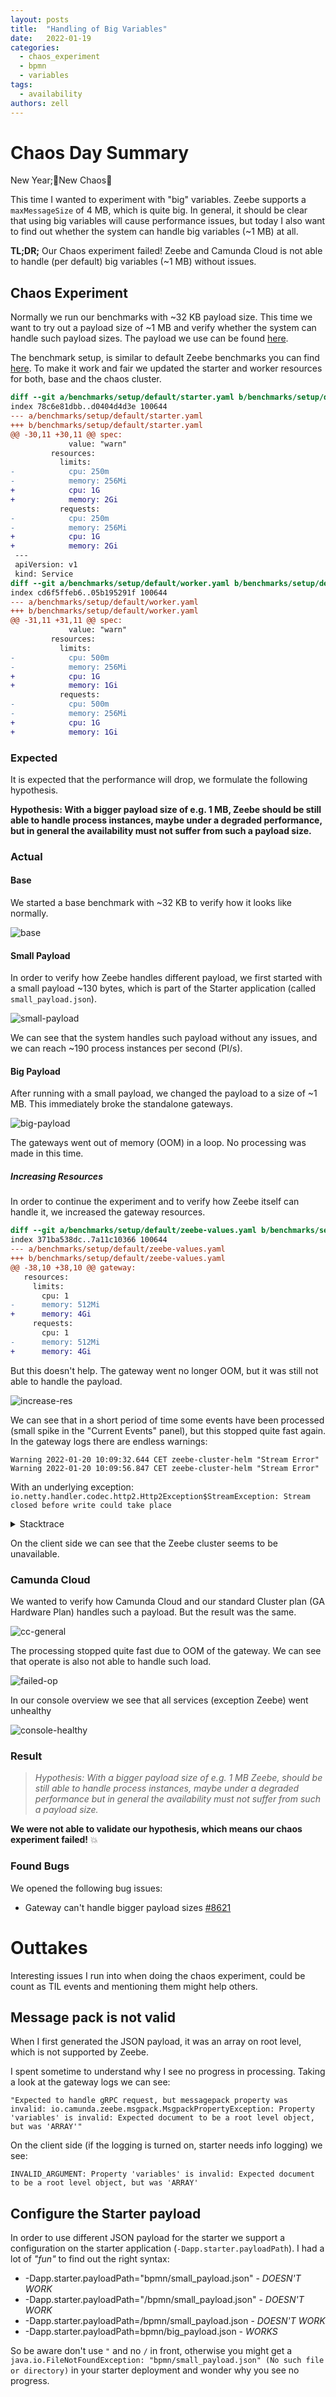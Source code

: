 ```yaml
---
layout: posts
title:  "Handling of Big Variables"
date:   2022-01-19
categories: 
  - chaos_experiment 
  - bpmn
  - variables
tags:
  - availability
authors: zell
---
```


# Chaos Day Summary

New Year;:tada:New Chaos:monkey:

This time I wanted to experiment with "big" variables. Zeebe supports a `maxMessageSize` of 4 MB, which is quite big. In general, it should be clear that using big variables will cause performance issues, but today I also want to find out whether the system can handle big variables (~1 MB) at all. 

**TL;DR;** Our Chaos experiment failed! Zeebe and Camunda Cloud is not able to handle (per default) big variables (~1 MB) without issues.

<!--truncate-->

## Chaos Experiment

Normally we run our benchmarks with ~32 KB payload size. This time we want to try out a payload size of ~1 MB and verify whether the system can handle such payload sizes. The payload we use can be found [here](pathname://big_payload.json). 

The benchmark setup, is similar to default Zeebe benchmarks you can find [here](https://github.com/camunda-cloud/zeebe/tree/develop/benchmarks/setup/default). To make it work and fair we updated the starter and worker resources for both, base and the chaos cluster.

```diff
diff --git a/benchmarks/setup/default/starter.yaml b/benchmarks/setup/default/starter.yaml
index 78c6e81dbb..d0404d4d3e 100644
--- a/benchmarks/setup/default/starter.yaml
+++ b/benchmarks/setup/default/starter.yaml
@@ -30,11 +30,11 @@ spec:
             value: "warn"
         resources:
           limits:
-            cpu: 250m
-            memory: 256Mi
+            cpu: 1G
+            memory: 2Gi
           requests:
-            cpu: 250m
-            memory: 256Mi
+            cpu: 1G
+            memory: 2Gi
 ---
 apiVersion: v1
 kind: Service
diff --git a/benchmarks/setup/default/worker.yaml b/benchmarks/setup/default/worker.yaml
index cd6f5ffeb6..05b195291f 100644
--- a/benchmarks/setup/default/worker.yaml
+++ b/benchmarks/setup/default/worker.yaml
@@ -31,11 +31,11 @@ spec:
             value: "warn"
         resources:
           limits:
-            cpu: 500m
-            memory: 256Mi
+            cpu: 1G
+            memory: 1Gi
           requests:
-            cpu: 500m
-            memory: 256Mi
+            cpu: 1G
+            memory: 1Gi
```

### Expected

It is expected that the performance will drop, we formulate the following hypothesis.

**Hypothesis: With a bigger payload size of e.g. 1 MB, Zeebe should be still able to handle process instances, maybe under a degraded performance, but in general the availability must not suffer from such a payload size.**


### Actual

#### Base

We started a base benchmark with ~32 KB to verify how it looks like normally.

![base](base-general.png)


#### Small Payload

In order to verify how Zeebe handles different payload, we first started with a small payload ~130 bytes, which is part of the Starter application (called `small_payload.json`). 

![small-payload](small-payload.png)

We can see that the system handles such payload without any issues, and we can reach ~190 process instances per second (PI/s).

#### Big Payload

After running with a small payload, we changed the payload to a size of ~1 MB. This immediately broke the standalone gateways.

![big-payload](big-payload-starter-gw-restarts.png)

The gateways went out of memory (OOM) in a loop. No processing was made in this time.

##### Increasing Resources

In order to continue the experiment and to verify how Zeebe itself can handle it, we increased the gateway resources.

```diff
diff --git a/benchmarks/setup/default/zeebe-values.yaml b/benchmarks/setup/default/zeebe-values.yaml
index 371ba538dc..7a11c10366 100644
--- a/benchmarks/setup/default/zeebe-values.yaml
+++ b/benchmarks/setup/default/zeebe-values.yaml
@@ -38,10 +38,10 @@ gateway:
   resources:
     limits:
       cpu: 1
-      memory: 512Mi
+      memory: 4Gi
     requests:
       cpu: 1
-      memory: 512Mi
+      memory: 4Gi
```

But this doesn't help. The gateway went no longer OOM, but it was still not able to handle the payload.

![increase-res](big-payload-increase-res.png)

We can see that in a short period of time some events have been processed (small spike in the "Current Events" panel), but this stopped quite fast again. In the gateway logs there are endless warnings:

```
Warning 2022-01-20 10:09:32.644 CET zeebe-cluster-helm "Stream Error"
Warning 2022-01-20 10:09:56.847 CET zeebe-cluster-helm "Stream Error"
```

With an underlying exception: `io.netty.handler.codec.http2.Http2Exception$StreamException: Stream closed before write could take place` 

<details>
<summary>Stacktrace</summary>
```
io.netty.handler.codec.http2.Http2Exception$StreamException: Stream closed before write could take place
	at io.netty.handler.codec.http2.Http2Exception.streamError(Http2Exception.java:172) ~[netty-codec-http2-4.1.73.Final.jar:4.1.73.Final]
	at io.netty.handler.codec.http2.DefaultHttp2RemoteFlowController$FlowState.cancel(DefaultHttp2RemoteFlowController.java:481) [netty-codec-http2-4.1.73.Final.jar:4.1.73.Final]
	at io.netty.handler.codec.http2.DefaultHttp2RemoteFlowController$1.onStreamClosed(DefaultHttp2RemoteFlowController.java:105) [netty-codec-http2-4.1.73.Final.jar:4.1.73.Final]
	at io.netty.handler.codec.http2.DefaultHttp2Connection.notifyClosed(DefaultHttp2Connection.java:357) [netty-codec-http2-4.1.73.Final.jar:4.1.73.Final]
	at io.netty.handler.codec.http2.DefaultHttp2Connection$ActiveStreams.removeFromActiveStreams(DefaultHttp2Connection.java:1007) [netty-codec-http2-4.1.73.Final.jar:4.1.73.Final]
	at io.netty.handler.codec.http2.DefaultHttp2Connection$ActiveStreams.deactivate(DefaultHttp2Connection.java:963) [netty-codec-http2-4.1.73.Final.jar:4.1.73.Final]
	at io.netty.handler.codec.http2.DefaultHttp2Connection$DefaultStream.close(DefaultHttp2Connection.java:515) [netty-codec-http2-4.1.73.Final.jar:4.1.73.Final]
	at io.netty.handler.codec.http2.DefaultHttp2Connection$DefaultStream.close(DefaultHttp2Connection.java:521) [netty-codec-http2-4.1.73.Final.jar:4.1.73.Final]
	at io.netty.handler.codec.http2.Http2ConnectionHandler.closeStream(Http2ConnectionHandler.java:613) [netty-codec-http2-4.1.73.Final.jar:4.1.73.Final]
	at io.netty.handler.codec.http2.DefaultHttp2ConnectionDecoder$FrameReadListener.onRstStreamRead(DefaultHttp2ConnectionDecoder.java:444) [netty-codec-http2-4.1.73.Final.jar:4.1.73.Final]
	at io.netty.handler.codec.http2.Http2InboundFrameLogger$1.onRstStreamRead(Http2InboundFrameLogger.java:80) [netty-codec-http2-4.1.73.Final.jar:4.1.73.Final]
	at io.netty.handler.codec.http2.DefaultHttp2FrameReader.readRstStreamFrame(DefaultHttp2FrameReader.java:509) [netty-codec-http2-4.1.73.Final.jar:4.1.73.Final]
	at io.netty.handler.codec.http2.DefaultHttp2FrameReader.processPayloadState(DefaultHttp2FrameReader.java:259) [netty-codec-http2-4.1.73.Final.jar:4.1.73.Final]
	at io.netty.handler.codec.http2.DefaultHttp2FrameReader.readFrame(DefaultHttp2FrameReader.java:159) [netty-codec-http2-4.1.73.Final.jar:4.1.73.Final]
	at io.netty.handler.codec.http2.Http2InboundFrameLogger.readFrame(Http2InboundFrameLogger.java:41) [netty-codec-http2-4.1.73.Final.jar:4.1.73.Final]
	at io.netty.handler.codec.http2.DefaultHttp2ConnectionDecoder.decodeFrame(DefaultHttp2ConnectionDecoder.java:173) [netty-codec-http2-4.1.73.Final.jar:4.1.73.Final]
	at io.netty.handler.codec.http2.Http2ConnectionHandler$FrameDecoder.decode(Http2ConnectionHandler.java:378) [netty-codec-http2-4.1.73.Final.jar:4.1.73.Final]
	at io.netty.handler.codec.http2.Http2ConnectionHandler.decode(Http2ConnectionHandler.java:438) [netty-codec-http2-4.1.73.Final.jar:4.1.73.Final]
	at io.netty.handler.codec.ByteToMessageDecoder.decodeRemovalReentryProtection(ByteToMessageDecoder.java:510) [netty-codec-4.1.73.Final.jar:4.1.73.Final]
	at io.netty.handler.codec.ByteToMessageDecoder.callDecode(ByteToMessageDecoder.java:449) [netty-codec-4.1.73.Final.jar:4.1.73.Final]
	at io.netty.handler.codec.ByteToMessageDecoder.channelRead(ByteToMessageDecoder.java:279) [netty-codec-4.1.73.Final.jar:4.1.73.Final]
	at io.netty.channel.AbstractChannelHandlerContext.invokeChannelRead(AbstractChannelHandlerContext.java:379) [netty-transport-4.1.73.Final.jar:4.1.73.Final]
	at io.netty.channel.AbstractChannelHandlerContext.invokeChannelRead(AbstractChannelHandlerContext.java:365) [netty-transport-4.1.73.Final.jar:4.1.73.Final]
	at io.netty.channel.AbstractChannelHandlerContext.fireChannelRead(AbstractChannelHandlerContext.java:357) [netty-transport-4.1.73.Final.jar:4.1.73.Final]
	at io.netty.channel.DefaultChannelPipeline$HeadContext.channelRead(DefaultChannelPipeline.java:1410) [netty-transport-4.1.73.Final.jar:4.1.73.Final]
	at io.netty.channel.AbstractChannelHandlerContext.invokeChannelRead(AbstractChannelHandlerContext.java:379) [netty-transport-4.1.73.Final.jar:4.1.73.Final]
	at io.netty.channel.AbstractChannelHandlerContext.invokeChannelRead(AbstractChannelHandlerContext.java:365) [netty-transport-4.1.73.Final.jar:4.1.73.Final]
	at io.netty.channel.DefaultChannelPipeline.fireChannelRead(DefaultChannelPipeline.java:919) [netty-transport-4.1.73.Final.jar:4.1.73.Final]
	at io.netty.channel.epoll.AbstractEpollStreamChannel$EpollStreamUnsafe.epollInReady(AbstractEpollStreamChannel.java:795) [netty-transport-classes-epoll-4.1.73.Final.jar:4.1.73.Final]
	at io.netty.channel.epoll.EpollEventLoop.processReady(EpollEventLoop.java:480) [netty-transport-classes-epoll-4.1.73.Final.jar:4.1.73.Final]
	at io.netty.channel.epoll.EpollEventLoop.run(EpollEventLoop.java:378) [netty-transport-classes-epoll-4.1.73.Final.jar:4.1.73.Final]
	at io.netty.util.concurrent.SingleThreadEventExecutor$4.run(SingleThreadEventExecutor.java:986) [netty-common-4.1.73.Final.jar:4.1.73.Final]
	at io.netty.util.internal.ThreadExecutorMap$2.run(ThreadExecutorMap.java:74) [netty-common-4.1.73.Final.jar:4.1.73.Final]
	at io.netty.util.concurrent.FastThreadLocalRunnable.run(FastThreadLocalRunnable.java:30) [netty-common-4.1.73.Final.jar:4.1.73.Final]
	at java.lang.Thread.run(Unknown Source)
```
</details>

On the client side we can see that the Zeebe cluster seems to be unavailable.

### Camunda Cloud

We wanted to verify how Camunda Cloud and our standard Cluster plan (GA Hardware Plan) handles such a payload. But the result was the same.

![cc-general](cc-general.png)

The processing stopped quite fast due to OOM of the gateway. We can see that operate is also not able to handle such load.

![failed-op](failed-operate.png)

In our console overview we see that all services (exception Zeebe) went unhealthy

![console-healthy](console-healthy.png)

### Result

> *Hypothesis: With a bigger payload size of e.g. 1 MB Zeebe, should be still able to handle process instances, maybe under a degraded performance but in general the availability must not suffer from such a payload size.*

**We were not able to validate our hypothesis, which means our chaos experiment failed!** :boom:

### Found Bugs

We opened the following bug issues:

 * Gateway can't handle bigger payload sizes [#8621](https://github.com/camunda-cloud/zeebe/issues/8621)

# Outtakes

Interesting issues I run into when doing the chaos experiment, could be count as TIL events and mentioning them might help others.

## Message pack is not valid

When I first generated the JSON payload, it was an array on root level, which is not supported by Zeebe. 

I spent sometime to understand why I see no progress in processing. Taking a look at the gateway logs we can see:

`"Expected to handle gRPC request, but messagepack property was invalid: io.camunda.zeebe.msgpack.MsgpackPropertyException: Property 'variables' is invalid: Expected document to be a root level object, but was 'ARRAY'"`

On the client side (if the logging is turned on, starter needs info logging) we see:

`INVALID_ARGUMENT: Property 'variables' is invalid: Expected document to be a root level object, but was 'ARRAY'`


## Configure the Starter payload

In order to use different JSON payload for the starter we support a configuration on the starter application (`-Dapp.starter.payloadPath`). I had a lot of *"fun"* to find out the right syntax:

 * -Dapp.starter.payloadPath="bpmn/small_payload.json" - *DOESN'T WORK*
 * -Dapp.starter.payloadPath="/bpmn/small_payload.json" - *DOESN'T WORK*
 * -Dapp.starter.payloadPath=/bpmn/small_payload.json - *DOESN'T WORK*
 * -Dapp.starter.payloadPath=bpmn/big_payload.json - *WORKS*


So be aware don't use `"` and no `/` in front, otherwise you might get a `java.io.FileNotFoundException: "bpmn/small_payload.json" (No such file or directory)` in your starter deployment and wonder why you see no progress.